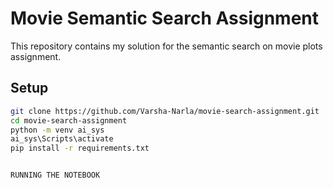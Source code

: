 # Movie Semantic Search Assignment

This repository contains my solution for the semantic search on movie plots assignment.

## Setup

```bash
git clone https://github.com/Varsha-Narla/movie-search-assignment.git
cd movie-search-assignment
python -m venv ai_sys
ai_sys\Scripts\activate
pip install -r requirements.txt


RUNNING THE NOTEBOOK 
